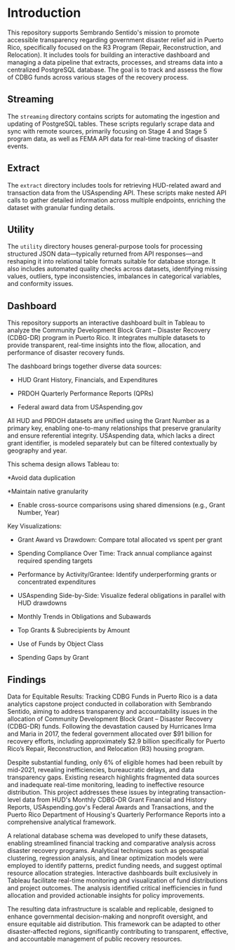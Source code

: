 # Introduction 
This repository supports Sembrando Sentido's mission to promote accessible transparency regarding government disaster relief aid in Puerto Rico, specifically focused on the R3 Program (Repair, Reconstruction, and Relocation). It includes tools for building an interactive dashboard and managing a data pipeline that extracts, processes, and streams data into a centralized PostgreSQL database. The goal is to track and assess the flow of CDBG funds across various stages of the recovery process.

## Streaming

The ```streaming``` directory contains scripts for automating the ingestion and updating of PostgreSQL tables. These scripts regularly scrape data and sync with remote sources, primarily focusing on Stage 4 and Stage 5 program data, as well as FEMA API data for real-time tracking of disaster events. 

## Extract

The ```extract``` directory includes tools for retrieving HUD-related award and transaction data from the USAspending API. These scripts make nested API calls to gather detailed information across multiple endpoints, enriching the dataset with granular funding details.

## Utility

The ```utility``` directory houses general-purpose tools for processing structured JSON data—typically returned from API responses—and reshaping it into relational table formats suitable for database storage. It also includes automated quality checks across datasets, identifying missing values, outliers, type inconsistencies, imbalances in categorical variables, and conformity issues.

## Dashboard
This repository supports an interactive dashboard built in Tableau to analyze the Community Development Block Grant – Disaster Recovery (CDBG-DR) program in Puerto Rico. It integrates multiple datasets to provide transparent, real-time insights into the flow, allocation, and performance of disaster recovery funds.

The dashboard brings together diverse data sources:

* HUD Grant History, Financials, and Expenditures

* PRDOH Quarterly Performance Reports (QPRs)

* Federal award data from USAspending.gov

All HUD and PRDOH datasets are unified using the Grant Number as a primary key, enabling one-to-many relationships that preserve granularity and ensure referential integrity. USAspending data, which lacks a direct grant identifier, is modeled separately but can be filtered contextually by geography and year.

This schema design allows Tableau to:

*Avoid data duplication

*Maintain native granularity

* Enable cross-source comparisons using shared dimensions (e.g., Grant Number, Year)

Key Visualizations:

* Grant Award vs Drawdown: Compare total allocated vs spent per grant

* Spending Compliance Over Time: Track annual compliance against required spending targets

* Performance by Activity/Grantee: Identify underperforming grants or concentrated expenditures

* USAspending Side-by-Side: Visualize federal obligations in parallel with HUD drawdowns

* Monthly Trends in Obligations and Subawards

* Top Grants & Subrecipients by Amount

* Use of Funds by Object Class

* Spending Gaps by Grant

## Findings


Data for Equitable Results: Tracking CDBG Funds in Puerto Rico is a data analytics capstone project conducted in collaboration with Sembrando Sentido, aiming to address transparency and accountability issues in the allocation of Community Development Block Grant – Disaster Recovery (CDBG-DR) funds. Following the devastation caused by Hurricanes Irma and Maria in 2017, the federal government allocated over $91 billion for recovery efforts, including approximately $2.9 billion specifically for Puerto Rico’s Repair, Reconstruction, and Relocation (R3) housing program. 

Despite substantial funding, only 6% of eligible homes had been rebuilt by mid-2021, revealing inefficiencies, bureaucratic delays, and data transparency gaps. Existing research highlights fragmented data sources and inadequate real-time monitoring, leading to ineffective resource distribution. This project addresses these issues by integrating transaction-level data from HUD's Monthly CDBG-DR Grant Financial and History Reports, USAspending.gov's Federal Awards and Transactions, and the Puerto Rico Department of Housing's Quarterly Performance Reports into a comprehensive analytical framework. 

A relational database schema was developed to unify these datasets, enabling streamlined financial tracking and comparative analysis across disaster recovery programs. Analytical techniques such as geospatial clustering, regression analysis, and linear optimization models were employed to identify patterns, predict funding needs, and suggest optimal resource allocation strategies. Interactive dashboards built exclusively in Tableau facilitate real-time monitoring and visualization of fund distributions and project outcomes. The analysis identified critical inefficiencies in fund allocation and provided actionable insights for policy improvements. 

The resulting data infrastructure is scalable and replicable, designed to enhance governmental decision-making and nonprofit oversight, and ensure equitable aid distribution. This framework can be adapted to other disaster-affected regions, significantly contributing to transparent, effective, and accountable management of public recovery resources.
